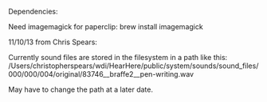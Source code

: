 Dependencies:

Need imagemagick for paperclip:
brew install imagemagick

11/10/13 from Chris Spears:

Currently sound files are stored in the filesystem in a path like this:
/Users/christopherspears/wdi/HearHere/public/system/sounds/sound_files/000/000/004/original/83746__braffe2__pen-writing.wav

May have to change the path at a later date.

